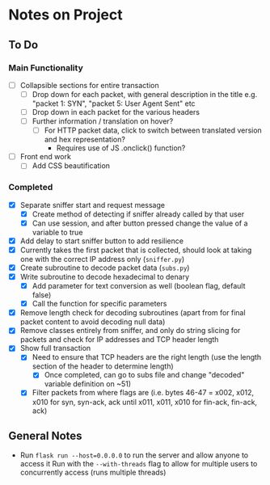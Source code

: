 # Notes on Project

## To Do

### Main Functionality

- [ ] Collapsible sections for entire transaction
  - [ ] Drop down for each packet, with general description in the title e.g.
  "packet 1: SYN", "packet 5: User Agent Sent" etc
  - [ ] Drop down in each packet for the various headers
  - [ ] Further information / translation on hover?
    - [ ] For HTTP packet data, click to switch between translated version
        and hex representation?
      - Requires use of JS .onclick() function?
- [ ] Front end work
  - [ ] Add CSS beautification

### Completed

- [x] Separate sniffer start and request message
  - [x] Create method of detecting if sniffer already called by that user
  - [x] Can use session, and after button pressed change the value of a variable
      to true
- [x] Add delay to start sniffer button to add resilience
- [x] Currently takes the first packet that is collected, should look at taking
      one with the correct IP address only (`sniffer.py`)
- [x] Create subroutine to decode packet data (`subs.py`)
- [x] Write subroutine to decode hexadecimal to denary
  - [x] Add parameter for text conversion as well (boolean flag, default false)
  - [x] Call the function for specific parameters
- [x] Remove length check for decoding subroutines (apart from for final packet
    content to avoid decoding null data)
- [x] Remove classes entirely from sniffer, and only do string slicing for packets
      and check for IP addresses and TCP header length
- [x] Show full transaction
  - [x] Need to ensure that TCP headers are the right length (use the length
      section of the header to determine length)
    - [x] Once completed, can go to subs file and change "decoded" variable
          definition on ~51)
  - [x] Filter packets from where flags are (i.e. bytes 46-47 = x002, x012, x010
      for syn, syn-ack, ack until x011, x011, x010 for fin-ack, fin-ack, ack)

## General Notes

- Run `flask run --host=0.0.0.0` to run the server and allow anyone to access it
Run with the `--with-threads` flag to allow for multiple users to concurrently
access (runs multiple threads)
